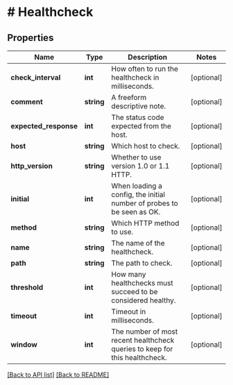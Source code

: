 # # Healthcheck

## Properties

Name | Type | Description | Notes
------------ | ------------- | ------------- | -------------
**check_interval** | **int** | How often to run the healthcheck in milliseconds. | [optional] 
**comment** | **string** | A freeform descriptive note. | [optional] 
**expected_response** | **int** | The status code expected from the host. | [optional] 
**host** | **string** | Which host to check. | [optional] 
**http_version** | **string** | Whether to use version 1.0 or 1.1 HTTP. | [optional] 
**initial** | **int** | When loading a config, the initial number of probes to be seen as OK. | [optional] 
**method** | **string** | Which HTTP method to use. | [optional] 
**name** | **string** | The name of the healthcheck. | [optional] 
**path** | **string** | The path to check. | [optional] 
**threshold** | **int** | How many healthchecks must succeed to be considered healthy. | [optional] 
**timeout** | **int** | Timeout in milliseconds. | [optional] 
**window** | **int** | The number of most recent healthcheck queries to keep for this healthcheck. | [optional] 


[[Back to API list]](../../README.md#endpoints) [[Back to README]](../../README.md)
